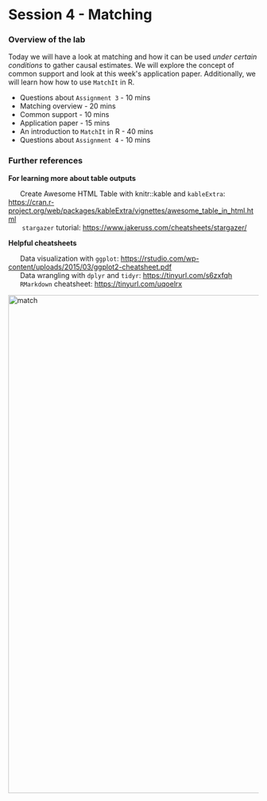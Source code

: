 # Session 4 - Matching

### Overview of the lab

Today we will have a look at matching and how it can be used *under certain conditions* to gather causal estimates. We will explore the concept of common support and look at this week's application paper. Additionally, we will learn how how to use `MatchIt` in R.


- Questions about `Assignment 3` - 10 mins
- Matching overview - 20 mins
- Common support -  10 mins
- Application paper - 15 mins
- An introduction to `MatchIt` in R - 40 mins
- Questions about `Assignment 4` - 10 mins

### Further references

**For learning more about table outputs** <p>
&nbsp;&nbsp;&nbsp;&nbsp;&nbsp;&nbsp;Create Awesome HTML Table with knitr::kable and `kableExtra`: https://cran.r-project.org/web/packages/kableExtra/vignettes/awesome_table_in_html.html <br>
&nbsp;&nbsp;&nbsp;&nbsp;&nbsp;&nbsp; `stargazer` tutorial: https://www.jakeruss.com/cheatsheets/stargazer/ <br>

**Helpful cheatsheets** <p>
&nbsp;&nbsp;&nbsp;&nbsp;&nbsp;&nbsp;Data visualization with `ggplot`: https://rstudio.com/wp-content/uploads/2015/03/ggplot2-cheatsheet.pdf <br>
&nbsp;&nbsp;&nbsp;&nbsp;&nbsp;&nbsp;Data wrangling with `dplyr` and `tidyr`: https://tinyurl.com/s6zxfqh <br>
&nbsp;&nbsp;&nbsp;&nbsp;&nbsp;&nbsp;`RMarkdown` cheatsheet: https://tinyurl.com/uqoelrx <p>


<img src="https://media.giphy.com/media/xoGmartZHClHQo39VA/giphy.gif" alt="match" class="center" width="1000"/> 

